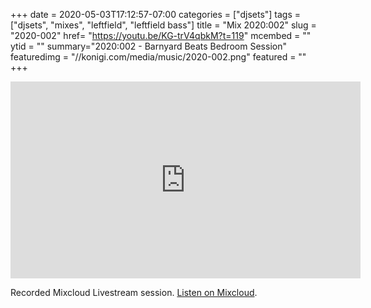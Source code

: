 +++
date = 2020-05-03T17:12:57-07:00
categories = ["djsets"]
tags = ["djsets", "mixes", "leftfield", "leftfield bass"]
title = "Mix 2020:002"
slug = "2020-002"
href= "https://youtu.be/KG-trV4qbkM?t=119"
mcembed = ""
ytid = ""
summary="2020:002 - Barnyard Beats Bedroom Session"
featuredimg = "//konigi.com/media/music/2020-002.png"
featured = ""
+++

<div class="mix"><div class="video" >
<iframe width="560" height="315" src="https://www.youtube.com/embed/XNIhYz_y4gs" frameborder="0" allow="accelerometer; autoplay; encrypted-media; gyroscope; picture-in-picture" allowfullscreen></iframe>
</div></div>

Recorded Mixcloud Livestream session. <a href="https://www.mixcloud.com/djkonigi/konigi-2020002-barnyard-beats/">Listen on Mixcloud</a>.
